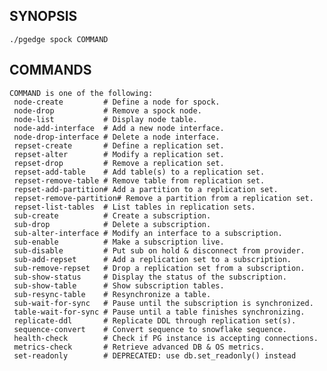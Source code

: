 
## SYNOPSIS
    ./pgedge spock COMMAND

## COMMANDS
    COMMAND is one of the following:
     node-create         # Define a node for spock.
     node-drop           # Remove a spock node.
     node-list           # Display node table.
     node-add-interface  # Add a new node interface.
     node-drop-interface # Delete a node interface.
     repset-create       # Define a replication set.
     repset-alter        # Modify a replication set.
     repset-drop         # Remove a replication set.
     repset-add-table    # Add table(s) to a replication set.
     repset-remove-table # Remove table from replication set.
     repset-add-partition# Add a partition to a replication set.
     repset-remove-partition# Remove a partition from a replication set.
     repset-list-tables  # List tables in replication sets.
     sub-create          # Create a subscription.
     sub-drop            # Delete a subscription.
     sub-alter-interface # Modify an interface to a subscription.
     sub-enable          # Make a subscription live.
     sub-disable         # Put sub on hold & disconnect from provider.
     sub-add-repset      # Add a replication set to a subscription.
     sub-remove-repset   # Drop a replication set from a subscription.
     sub-show-status     # Display the status of the subscription.
     sub-show-table      # Show subscription tables.
     sub-resync-table    # Resynchronize a table.
     sub-wait-for-sync   # Pause until the subscription is synchronized.
     table-wait-for-sync # Pause until a table finishes synchronizing.
     replicate-ddl       # Replicate DDL through replication set(s).
     sequence-convert    # Convert sequence to snowflake sequence.
     health-check        # Check if PG instance is accepting connections.
     metrics-check       # Retrieve advanced DB & OS metrics.
     set-readonly        # DEPRECATED: use db.set_readonly() instead
